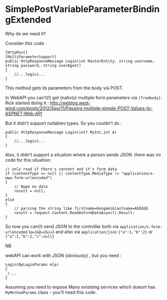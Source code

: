 SimplePostVariableParameterBindingExtended
==========================================

Why do we need it? 

Consider this code : 

    [HttpPost]
	[MultiParameterSupport]
    public HttpResponseMessage Login(int MasterEntity, string username, string password, string userAgent)
    {
		//...logics...
    }
    
This method gets its parameters from the body via POST.

In WebAPI you can't(!) get (nativly) multiple form parameters  via `[frombody]`.
Rick started doing it : http://weblog.west-wind.com/posts/2012/Sep/11/Passing-multiple-simple-POST-Values-to-ASPNET-Web-API

But it didn't support nullables types.
So you couldn't do : 
   
    public HttpResponseMessage Login(int? MyInt,int A)
    { 
		//...logics...
    }
   
Also, it didn't support a situation where a person sends JSON. there was no code for this situation: 

    // only read if there's content and it's form data
    if (contentType == null || contentType.MediaType != "application/x-www-form-urlencoded")
    {
        // Nope no data
        result = null;
    }
    else
    {
        // parsing the string like firstname=Hongmei&lastname=ASDASD            
        result = request.Content.ReadAsFormDataAsync().Result;
    }
  
  
  
So now you can(!) send JSON to the controller both via  `application/x-form-urlencoded` (`a=1&b=2&c=`) and also via `application/json`
`{"a":1,"b":2}` or `{"a":1,"b":2,"c":null}`


NB

webAPI can work with JSON (obviously) , but you need  : 

    Login(NyLoginParams mlp)
    {
     /...
    }

Assuming you need to expose Many existsing services   which doesnt has `MyMethodParams` class - you'll need this code .










